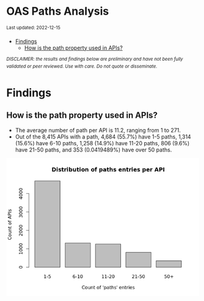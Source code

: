 OAS Paths Analysis
================
<sup>Last updated: 2022-12-15</sup>

- <a href="#findings" id="toc-findings">Findings</a>
  - <a href="#how-is-the-path-property-used-in-apis"
    id="toc-how-is-the-path-property-used-in-apis">How is the path property
    used in APIs?</a>

<sup>*DISCLAIMER: the results and findings below are preliminary and
have not been fully validated or peer reviewed. Use with care. Do not
quote or disseminate.*</sup>

# Findings

## How is the path property used in APIs?

- The average number of path per API is 11.2, ranging from 1 to 271.
- Out of the 8,415 APIs with a path, 4,684 (55.7%) have 1-5 paths, 1,314
  (15.6%) have 6-10 paths, 1,258 (14.9%) have 11-20 paths, 806 (9.6%)
  have 21-50 paths, and 353 (0.0419489%) have over 50 paths.

![](oas_paths_files/figure-gfm/oas_paths_buckets_barplot-1.png)<!-- -->

